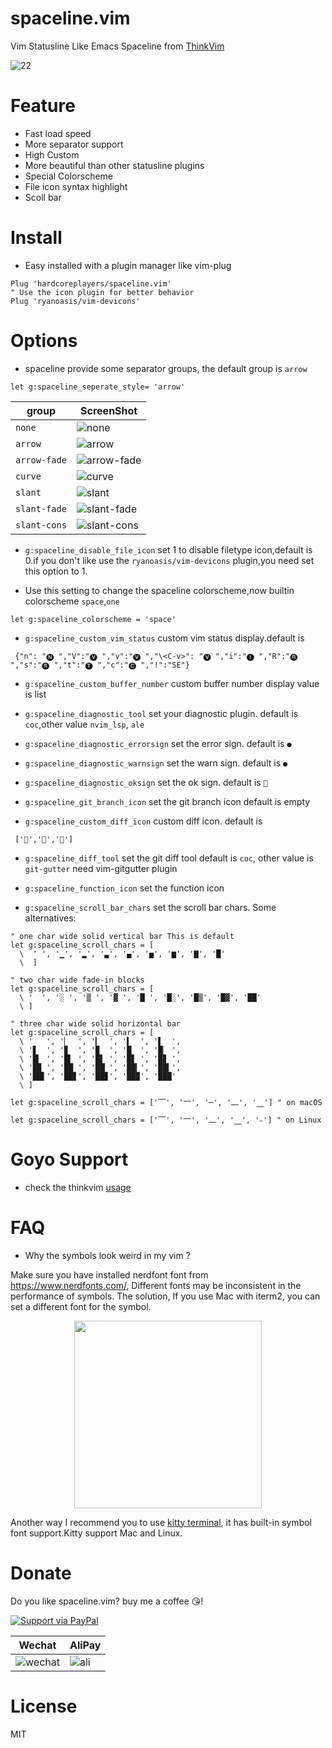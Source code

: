 # spaceline.vim

Vim Statusline Like Emacs Spaceline from [ThinkVim](https://github.com/taigacute/ThinkVim)

![22](https://user-images.githubusercontent.com/41671631/89704683-abd71280-d988-11ea-94f8-b253e6f7c4a4.png)

# Feature

- Fast load speed
- More separator support
- High Custom
- More beautiful than other statusline plugins
- Special Colorscheme
- File icon syntax highlight
- Scoll bar

# Install

- Easy installed with a plugin manager like vim-plug

```
Plug 'hardcoreplayers/spaceline.vim'
" Use the icon plugin for better behavior
Plug 'ryanoasis/vim-devicons'
```

# Options

- spaceline provide some separator groups, the default group is `arrow`

```viml
let g:spaceline_seperate_style= 'arrow'
```

| group        | ScreenShot                                                                                                          |
| ------------ | ------------------------------------------------------------------------------------------------------------------- |
| `none`       | ![none](https://user-images.githubusercontent.com/41671631/89510132-c54e5200-d802-11ea-90f5-2346d7e049ca.png)       |
| `arrow`      | ![arrow](https://user-images.githubusercontent.com/41671631/89510121-c2ebf800-d802-11ea-85d3-028ea21ab62d.png)      |
| `arrow-fade` | ![arrow-fade](https://user-images.githubusercontent.com/41671631/89510114-c0899e00-d802-11ea-8a95-a6f3f4857697.png) |
| `curve`      | ![curve](https://user-images.githubusercontent.com/41671631/89510127-c41d2500-d802-11ea-867e-d37fbb4fb182.png)      |
| `slant`      | ![slant](https://user-images.githubusercontent.com/41671631/89510140-c7181580-d802-11ea-8770-567d0dcccc07.png)      |
| `slant-fade` | ![slant-fade](https://user-images.githubusercontent.com/41671631/89510136-c5e6e880-d802-11ea-8892-3677e90d7086.png) |
| `slant-cons` | ![slant-cons](https://user-images.githubusercontent.com/41671631/89510589-5a514b00-d803-11ea-8228-dc8d8778f346.png) |

- `g:spaceline_disable_file_icon` set 1 to disable filetype icon,default is 0.if
  you don't like use the `ryanoasis/vim-devicons` plugin,you need set this
  option to 1.

- Use this setting to change the spaceline colorscheme,now builtin colorscheme
  `space`,`one`

```viml
let g:spaceline_colorscheme = 'space'
```

- `g:spaceline_custom_vim_status` custom vim status display.default is

```vim
 {"n": "🅝 ","V":"🅥 ","v":"🅥 ","\<C-v>": "🅥 ","i":"🅘 ","R":"🅡 ","s":"🅢 ","t":"🅣 ","c":"🅒 ","!":"SE"}
```

- `g:spaceline_custom_buffer_number` custom buffer number display value is list

- `g:spaceline_diagnostic_tool` set your diagnostic plugin. default is `coc`,other value
  `nvim_lsp`, `ale`

- `g:spaceline_diagnostic_errorsign` set the error sign. default is `●`
- `g:spaceline_diagnostic_warnsign` set the warn sign. default is `●`
- `g:spaceline_diagnostic_oksign` set the ok sign. default is ``

- `g:spaceline_git_branch_icon` set the git branch icon default is empty
- `g:spaceline_custom_diff_icon` custom diff icon. default is

```vim
 ['','','']
```

- `g:spaceline_diff_tool` set the git diff tool default is `coc`, other value is `git-gutter` need vim-gitgutter plugin

- `g:spaceline_function_icon` set the function icon

- `g:spaceline_scroll_bar_chars` set the scroll bar chars. Some alternatives:

```vimscript
" one char wide solid vertical bar This is default
let g:spaceline_scroll_chars = [
  \  ' ', '▁', '▂', '▃', '▄', '▅', '▆', '▇', '█'
  \  ]

" two char wide fade-in blocks
let g:spaceline_scroll_chars = [
  \ '  ', '░ ', '▒ ', '▓ ', '█ ', '█░', '█▒', '█▓', '██'
  \ ]

" three char wide solid horizontal bar
let g:spaceline_scroll_chars = [
  \ '   ', '▏  ', '▎  ', '▍  ', '▌  ',
  \ '▋  ', '▊  ', '▉  ', '█  ', '█▏ ',
  \ '█▎ ', '█▍ ', '█▌ ', '█▋ ', '█▊ ',
  \ '█▉ ', '██ ', '██▏', '██▎', '██▍',
  \ '██▌', '██▋', '██▊', '██▉', '███'
  \ ]

let g:spaceline_scroll_chars = ['⎺', '⎻', '─', '⎼', '⎽'] " on macOS

let g:spaceline_scroll_chars = ['⎺', '⎻', '⎼', '⎽', '⎯'] " on Linux

```

# Goyo Support

- check the thinkvim [usage](https://github.com/hardcoreplayers/ThinkVim/blob/master/modules/module-goyo.vim)

# FAQ

- Why the symbols look weird in my vim ?

Make sure you have installed nerdfont font from https://www.nerdfonts.com/, Different fonts may be inconsistent in the performance of symbols.
The solution, If you use Mac with iterm2, you can set a different font for the symbol.

<center>
  <img src="https://user-images.githubusercontent.com/41671631/88161810-0c551880-cc43-11ea-9699-17150cd7813a.png" height="300", weight="300"/>
</center>

Another way I recommend you to use [kitty terminal](https://github.com/kovidgoyal/kitty), it has built-in symbol font support.Kitty support
Mac and Linux.

# Donate

Do you like spaceline.vim? buy me a coffee 😘!

[![Support via PayPal](https://cdn.rawgit.com/twolfson/paypal-github-button/1.0.0/dist/button.svg)](https://www.paypal.me/bobbyhub)

| Wechat                                                                                                          | AliPay                                                                                                       |
| --------------------------------------------------------------------------------------------------------------- | ------------------------------------------------------------------------------------------------------------ |
| ![wechat](https://user-images.githubusercontent.com/41671631/84404718-c8312a00-ac39-11ea-90d7-ee679fbb3705.png) | ![ali](https://user-images.githubusercontent.com/41671631/84403276-1a714b80-ac38-11ea-8607-8492df84e516.png) |

# License

MIT
